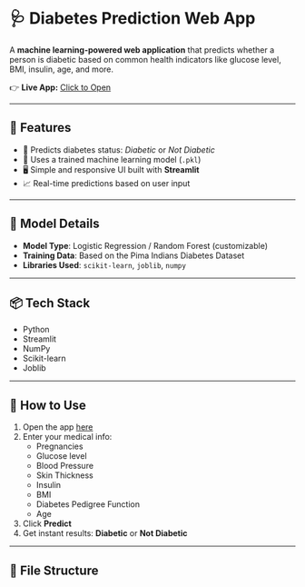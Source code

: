 # 🩺 Diabetes Prediction Web App

A **machine learning-powered web application** that predicts whether a person is diabetic based on common health indicators like glucose level, BMI, insulin, age, and more.

👉 **Live App:** [Click to Open](https://diabetes-prediction-app911.streamlit.app/)

---

## 🚀 Features

- 🎯 Predicts diabetes status: *Diabetic* or *Not Diabetic*
- 🧠 Uses a trained machine learning model (`.pkl`)
- 🖥️ Simple and responsive UI built with **Streamlit**
- 📈 Real-time predictions based on user input

---

## 🧠 Model Details

- **Model Type**: Logistic Regression / Random Forest (customizable)
- **Training Data**: Based on the Pima Indians Diabetes Dataset
- **Libraries Used**: `scikit-learn`, `joblib`, `numpy`

---

## 📦 Tech Stack

- Python
- Streamlit
- NumPy
- Scikit-learn
- Joblib

---

## 📝 How to Use

1. Open the app [here](https://diabetes-prediction-app911.streamlit.app/)
2. Enter your medical info:
   - Pregnancies
   - Glucose level
   - Blood Pressure
   - Skin Thickness
   - Insulin
   - BMI
   - Diabetes Pedigree Function
   - Age
3. Click **Predict**
4. Get instant results: **Diabetic** or **Not Diabetic**

---

## 📁 File Structure

